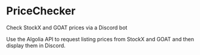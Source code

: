 # PriceChecker
Check StockX and GOAT prices via a Discord bot

Use the Algolia API to request listing prices from StockX and GOAT and then display them in Discord.
